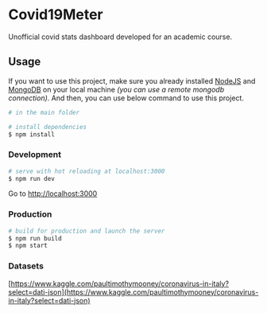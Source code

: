 # Covid19Meter

Unofficial covid stats dashboard developed for an academic course.

## Usage

If you want to use this project, make sure you already installed [NodeJS](https://nodejs.org/en/) and [MongoDB](https://www.mongodb.com/en) on your local machine _(you can use a remote mongodb connection)_. And then, you can use below command to use this project.

``` bash
# in the main folder

# install dependencies
$ npm install
```

### Development

``` bash
# serve with hot reloading at localhost:3000
$ npm run dev
```

Go to [http://localhost:3000](http://localhost:3000)

### Production

``` bash
# build for production and launch the server
$ npm run build
$ npm start
```

### Datasets
[https://www.kaggle.com/paultimothymooney/coronavirus-in-italy?select=dati-json](https://www.kaggle.com/paultimothymooney/coronavirus-in-italy?select=dati-json)
